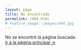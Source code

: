 ```yaml
---
layout: page
title: No encontrado
permalink: /404.html
# feature_image: images/404.jpg
---
```


No se encontró la página buscada.<br />
<a class="error-link" href="{{ site.baseurl }}/">Ir a la página principal &rarr;</a>
